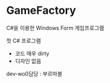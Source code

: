 # GameFactory
C#을 이용한 Windows Form 게임프로그램

첫 C# 프로그램
  - 코드 매우 dirty
  - 디자인 없음
  
dev-wo0담당 : 부르마블
